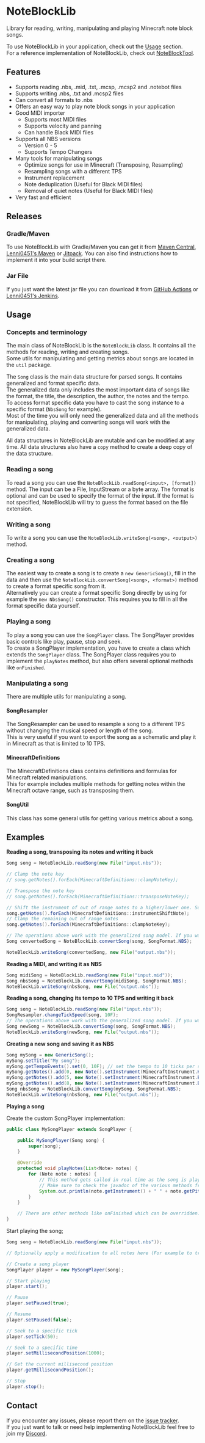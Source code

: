 # NoteBlockLib
Library for reading, writing, manipulating and playing Minecraft note block songs.

To use NoteBlockLib in your application, check out the [Usage](#usage) section.  
For a reference implementation of NoteBlockLib, check out [NoteBlockTool](https://github.com/RaphiMC/NoteBlockTool).

## Features
- Supports reading .nbs, .mid, .txt, .mcsp, .mcsp2 and .notebot files
- Supports writing .nbs, .txt and .mcsp2 files
- Can convert all formats to .nbs
- Offers an easy way to play note block songs in your application
- Good MIDI importer
  - Supports most MIDI files
  - Supports velocity and panning
  - Can handle Black MIDI files
- Supports all NBS versions
  - Version 0 - 5
  - Supports Tempo Changers
- Many tools for manipulating songs
  - Optimize songs for use in Minecraft (Transposing, Resampling)
  - Resampling songs with a different TPS
  - Instrument replacement
  - Note deduplication (Useful for Black MIDI files)
  - Removal of quiet notes (Useful for Black MIDI files)
- Very fast and efficient

## Releases
### Gradle/Maven
To use NoteBlockLib with Gradle/Maven you can get it from [Maven Central](https://mvnrepository.com/artifact/net.raphimc/NoteBlockLib), [Lenni0451's Maven](https://maven.lenni0451.net/#/releases/net/raphimc/NoteBlockLib) or [Jitpack](https://jitpack.io/#RaphiMC/NoteBlockLib).
You can also find instructions how to implement it into your build script there.

### Jar File
If you just want the latest jar file you can download it from [GitHub Actions](https://github.com/RaphiMC/NoteBlockLib/actions/workflows/build.yml) or [Lenni0451's Jenkins](https://build.lenni0451.net/job/NoteBlockLib/).

## Usage
### Concepts and terminology
The main class of NoteBlockLib is the ``NoteBlockLib`` class. It contains all the methods for reading, writing and creating songs.  
Some utils for manipulating and getting metrics about songs are located in the ``util`` package.

The ``Song`` class is the main data structure for parsed songs. It contains generalized and format specific data.  
The generalized data only includes the most important data of songs like the format, the title, the description, the author, the notes and the tempo.  
To access format specific data you have to cast the song instance to a specific format (``NbsSong`` for example).  
Most of the time you will only need the generalized data and all the methods for manipulating, playing and converting songs will work with the generalized data.

All data structures in NoteBlockLib are mutable and can be modified at any time. All data structures also have a ``copy`` method to create a deep copy of the data structure.

### Reading a song
To read a song you can use the ``NoteBlockLib.readSong(<input>, [format])`` method.
The input can be a File, InputStream or a byte array.
The format is optional and can be used to specify the format of the input. If the format is not specified, NoteBlockLib will try to guess the format based on the file extension.

### Writing a song
To write a song you can use the ``NoteBlockLib.writeSong(<song>, <output>)`` method.

### Creating a song
The easiest way to create a song is to create a ``new GenericSong()``, fill in the data and then use the ``NoteBlockLib.convertSong(<song>, <format>)`` method to create a format specific song from it.  
Alternatively you can create a format specific Song directly by using for example the ``new NbsSong()`` constructor. This requires you to fill in all the format specific data yourself.

### Playing a song
To play a song you can use the ``SongPlayer`` class. The SongPlayer provides basic controls like play, pause, stop and seek.  
To create a SongPlayer implementation, you have to create a class which extends the ``SongPlayer`` class.
The SongPlayer class requires you to implement the ``playNotes`` method, but also offers several optional methods like ``onFinished``.

### Manipulating a song
There are multiple utils for manipulating a song.

#### SongResampler
The SongResampler can be used to resample a song to a different TPS without changing the musical speed or length of the song.  
This is very useful if you want to export the song as a schematic and play it in Minecraft as that is limited to 10 TPS.

#### MinecraftDefinitions
The MinecraftDefinitions class contains definitions and formulas for Minecraft related manipulations.  
This for example includes multiple methods for getting notes within the Minecraft octave range, such as transposing them.

#### SongUtil
This class has some general utils for getting various metrics about a song.

## Examples
**Reading a song, transposing its notes and writing it back**
```java
Song song = NoteBlockLib.readSong(new File("input.nbs"));

// Clamp the note key
// song.getNotes().forEach(MinecraftDefinitions::clampNoteKey);

// Transpose the note key
// song.getNotes().forEach(MinecraftDefinitions::transposeNoteKey);

// Shift the instrument of out of range notes to a higher/lower one. Sounds better than all above.
song.getNotes().forEach(MinecraftDefinitions::instrumentShiftNote);
// Clamp the remaining out of range notes
song.getNotes().forEach(MinecraftDefinitions::clampNoteKey);

// The operations above work with the generalized song model. If you want to write it back to a specific format, you need to convert it first.
Song convertedSong = NoteBlockLib.convertSong(song, SongFormat.NBS);

NoteBlockLib.writeSong(convertedSong, new File("output.nbs"));
```
**Reading a MIDI, and writing it as NBS**
```java
Song midiSong = NoteBlockLib.readSong(new File("input.mid"));
Song nbsSong = NoteBlockLib.convertSong(midiSong, SongFormat.NBS);
NoteBlockLib.writeSong(nbsSong, new File("output.nbs"));
```
**Reading a song, changing its tempo to 10 TPS and writing it back**
```java
Song song = NoteBlockLib.readSong(new File("input.nbs"));
SongResampler.changeTickSpeed(song, 10F);
// The operations above work with the generalized song model. If you want to write it back to a specific format, you need to convert it first.
Song newSong = NoteBlockLib.convertSong(song, SongFormat.NBS);
NoteBlockLib.writeSong(newSong, new File("output.nbs"));
```
**Creating a new song and saving it as NBS**
```java
Song mySong = new GenericSong();
mySong.setTitle("My song");
mySong.getTempoEvents().set(0, 10F); // set the tempo to 10 ticks per second
mySong.getNotes().add(0, new Note().setInstrument(MinecraftInstrument.HARP).setNbsKey((byte) 46));
mySong.getNotes().add(5, new Note().setInstrument(MinecraftInstrument.BASS).setNbsKey((byte) 60));
mySong.getNotes().add(8, new Note().setInstrument(MinecraftInstrument.BIT).setNbsKey((byte) 84));
Song nbsSong = NoteBlockLib.convertSong(mySong, SongFormat.NBS);
NoteBlockLib.writeSong(nbsSong, new File("output.nbs"));
```
**Playing a song**

Create the custom SongPlayer implementation:
```java
public class MySongPlayer extends SongPlayer {

    public MySongPlayer(Song song) {
        super(song);
    }

    @Override
    protected void playNotes(List<Note> notes) {
        for (Note note : notes) {
            // This method gets called in real time as the song is played.
            // Make sure to check the javadoc of the various methods from the Note class to see how you should use the returned values.
            System.out.println(note.getInstrument() + " " + note.getPitch() + " " + note.getVolume() + " " + note.getPanning());
        }
    }

    // There are other methods like onFinished which can be overridden.
}
```

Start playing the song;
```java
Song song = NoteBlockLib.readSong(new File("input.nbs"));

// Optionally apply a modification to all notes here (For example to transpose the note keys)

// Create a song player
SongPlayer player = new MySongPlayer(song);

// Start playing
player.start();

// Pause
player.setPaused(true);

// Resume
player.setPaused(false);

// Seek to a specific tick
player.setTick(50);

// Seek to a specific time
player.setMillisecondPosition(1000);

// Get the current millisecond position
player.getMillisecondPosition();

// Stop
player.stop();
```

## Contact
If you encounter any issues, please report them on the
[issue tracker](https://github.com/RaphiMC/NoteBlockLib/issues).  
If you just want to talk or need help implementing NoteBlockLib feel free to join my
[Discord](https://discord.gg/dCzT9XHEWu).
